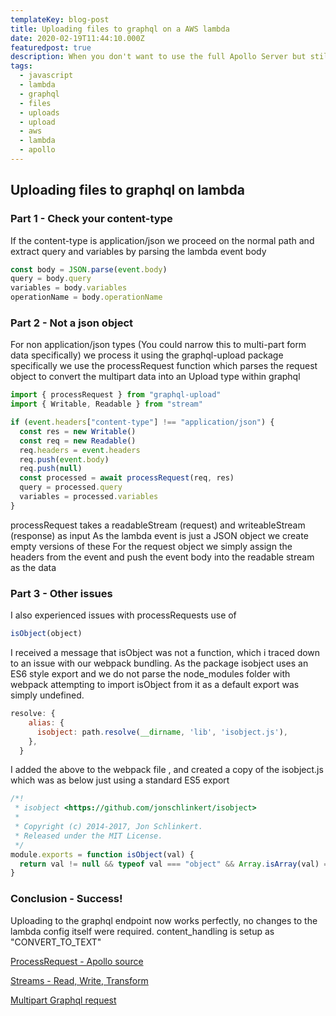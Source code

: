 ```yaml
---
templateKey: blog-post
title: Uploading files to graphql on a AWS lambda
date: 2020-02-19T11:44:10.000Z
featuredpost: true
description: When you don't want to use the full Apollo Server but still want to upload files to your graphql server on a lambda
tags:
  - javascript
  - lambda
  - graphql
  - files
  - uploads
  - upload
  - aws
  - lambda
  - apollo
---
```


## Uploading files to graphql on lambda

### Part 1 - Check your content-type

If the content-type is application/json we proceed on the normal path and extract query and variables by parsing the lambda event body

```javascript
const body = JSON.parse(event.body)
query = body.query
variables = body.variables
operationName = body.operationName
```

### Part 2 - Not a json object

For non application/json types (You could narrow this to multi-part form data specifically) we process it using the graphql-upload package
specifically we use the processRequest function which parses the request object to convert the multipart data into an Upload type within graphql

```javascript
import { processRequest } from "graphql-upload"
import { Writable, Readable } from "stream"

if (event.headers["content-type"] !== "application/json") {
  const res = new Writable()
  const req = new Readable()
  req.headers = event.headers
  req.push(event.body)
  req.push(null)
  const processed = await processRequest(req, res)
  query = processed.query
  variables = processed.variables
}
```

processRequest takes a readableStream (request) and writeableStream (response) as input
As the lambda event is just a JSON object we create empty versions of these
For the request object we simply assign the headers from the event and push the event body into the readable stream as the data

### Part 3 - Other issues

I also experienced issues with processRequests use of

```javascript
isObject(object)
```

I received a message that isObject was not a function, which i traced down to an issue with our webpack bundling.
As the package isobject uses an ES6 style export and we do not parse the node_modules folder with webpack attempting to import
isObject from it as a default export was simply undefined.

```javascript
resolve: {
    alias: {
      isobject: path.resolve(__dirname, 'lib', 'isobject.js'),
    },
  }
```

I added the above to the webpack file , and created a copy of the isobject.js which was as below just using a standard ES5 export

```javascript
/*!
 * isobject <https://github.com/jonschlinkert/isobject>
 *
 * Copyright (c) 2014-2017, Jon Schlinkert.
 * Released under the MIT License.
 */
module.exports = function isObject(val) {
  return val != null && typeof val === "object" && Array.isArray(val) === false
}
```

### Conclusion - Success!

Uploading to the graphql endpoint now works perfectly, no changes to the lambda config itself were required.
content_handling is setup as "CONVERT_TO_TEXT"

[ProcessRequest - Apollo source](https://github.com/jaydenseric/graphql-upload/blob/master/lib/processRequest.js)

[Streams - Read, Write, Transform](https://www.sandersdenardi.com/readable-writable-transform-streams-node/)

[Multipart Graphql request](https://github.com/jaydenseric/graphql-multipart-request-spec)